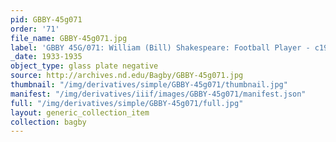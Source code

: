```yaml
---
pid: GBBY-45g071
order: '71'
file_name: GBBY-45g071.jpg
label: 'GBBY 45G/071: William (Bill) Shakespeare: Football Player - c1933-1935'
_date: 1933-1935
object_type: glass plate negative
source: http://archives.nd.edu/Bagby/GBBY-45g071.jpg
thumbnail: "/img/derivatives/simple/GBBY-45g071/thumbnail.jpg"
manifest: "/img/derivatives/iiif/images/GBBY-45g071/manifest.json"
full: "/img/derivatives/simple/GBBY-45g071/full.jpg"
layout: generic_collection_item
collection: bagby
---
```

